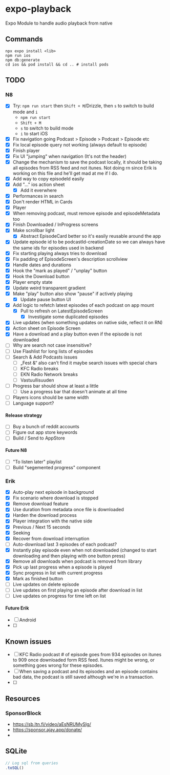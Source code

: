 # expo-playback

Expo Module to handle audio playback from native

## Commands

```shell
npx expo install <lib>
npm run ios
npm db:generate
cd ios && pod install && cd .. # install pods
```

## TODO

### N8

- [x] Try: `npm run start` then `Shift + M`/Drizzle, then `s` to switch to build mode and `i`
  - `npm run start`
  - `Shift + M`
  - `s` to switch to build mode
  - `i` to start iOS
- [x] Fix navigation going Podcast > Episode > Podcast > Episode etc
- [x] Fix local episode query not working (always default to episode)
- [x] Finish player
- [x] Fix UI "jumping" when navigation (It's not the header)
- [x] Change the mechanism to save the podcast locally, it should be taking all episodes from RSS feed and not itunes. Not doing rn since Erik is working on this file and he'll get mad at me if I do.
- [x] Add way to copy episodeId easily
- [x] Add "..." ios action sheet
  - [x] Add it everwhere
- [x] Performances in search
- [x] Don't render HTML in Cards
- [x] Player
- [x] When removing podcast, must remove episode and episodeMetadata too
- [x] Finish Downloaded / InProgress screens
- [x] Make scrollbar light
  - [x] Abstract EpisodeCard better so it's easily reusable around the app
- [x] Update episode id to be podcastId-creationDate so we can always have the same ids for episodes used in backend
- [x] Fix starting playing always tries to download
- [x] Fix padding of EpisodeScreen's description scrollview
- [x] Handle dates and durations
- [x] Hook the "mark as played" / "unplay" button
- [x] Hook the Download button
- [x] Player empty state
- [x] Update weird transparent gradient
- [x] Make "play" button also show "pause" if actively playing
  - [x] Update pause button UI
- [x] Add logic to refetch latest episodes of each podcast on app mount
  - [x] Pull to refresh on LatestEpisodeScreen
    - [x] Investigate some duplicated episodes
- [x] Live updates (when something updates on native side, reflect it on RN)
- [x] Action sheet on Episode Screen
- [x] Have a download and a play button even if the episode is not downloaded
- [ ] Why are search not case insensitive?
- [ ] Use Flashlist for long lists of episodes
- [ ] Search & Add Podcasts issues
  - [ ] „Fest &“ also can’t find it maybe search issues with special chars
  - [ ] KFC Radio breaks
  - [ ] EKN Radio Network breaks
  - [ ] Vastuullisuuden
- [ ] Progress bar should show at least a little
  - [ ] Use a progress bar that doesn't animate at all time
- [ ] Players icons should be same width
- [ ] Language support?

#### Release strategy

- [ ] Buy a bunch of reddit accounts
- [ ] Figure out app store keywords
- [ ] Build / Send to AppStore

#### Future N8

- [ ] "To listen later" playlist
- [ ] Build "segemented progress" component

### Erik

- [x] Auto-play next episode in background
- [x] Fix scenario where download is stopped
- [x] Remove download feature
- [x] Use duration from metadata once file is downloaded
- [x] Harden the download process
- [x] Player integration with the native side
- [x] Previous / Next 15 seconds
- [x] Seeking
- [x] Recover from download interruption
- [ ] Auto-download last 3 episodes of each podcast?
- [x] Instantly play episode even when not downloaded (changed to start downloading and then playing with one button press)
- [x] Remove all downloads when podcast is removed from library
- [x] Pick up last progress when a episode is played
- [x] Sync progress in list with current progress
- [x] Mark as finished button
- [ ] Live updates on delete episode
- [ ] Live updates on first playing an episode after download in list
- [ ] Live updates on progress for time left on list

#### Future Erik

- [ ] Android
- [ ]

## Known issues

- [ ] KFC Radio podcast # of episode goes from 934 episodes on itunes to 909 once downloaded form RSS feed. Itunes might be wrong, or something goes wrong for these episodes.
- [ ] When saving a podcast and its episodes and an episode contains bad data, the podcast is still saved although we're in a transaction.
- [ ]

## Resources

### SponsorBlock

- https://sb.ltn.fi/video/aEsNRUMySIg/
- https://sponsor.ajay.app/donate/
-

## SQLite

```ts
// Log sql from queries
.toSQL()
```
